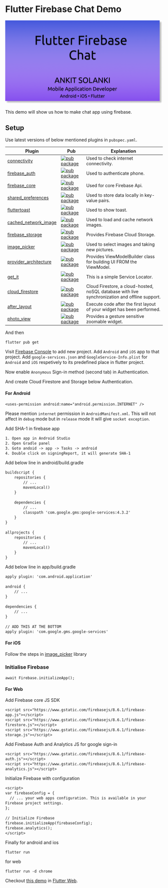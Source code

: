 # Flutter Firebase Chat Demo

![Flutter Firebase Chat Demo](flutter_firebase_chat.png)

This demo will show us how to make chat app using firebase.

## Setup

Use latest versions of below mentioned plugins in `pubspec.yaml`.

| Plugin | Pub | Explanation |
|--------|-----|-------------|
| [connectivity](https://github.com/flutter/plugins/tree/master/packages/connectivity/connectivity) | [![pub package](https://img.shields.io/pub/v/connectivity.svg)](https://pub.dev/packages/connectivity) | Used to check internet connectivity. 
| [firebase_auth](https://github.com/FirebaseExtended/flutterfire) | [![pub package](https://img.shields.io/pub/v/firebase_auth.svg)](https://pub.dev/packages/firebase_auth) | Used to authenticate phone.
| [firebase_core](https://github.com/FirebaseExtended/flutterfire) | [![pub package](https://img.shields.io/pub/v/firebase_core.svg)](https://pub.dev/packages/firebase_core) | Used for core Firebase Api.
| [shared_preferences](https://github.com/flutter/plugins) | [![pub package](https://img.shields.io/pub/v/shared_preferences.svg)](https://pub.dev/packages/shared_preferences) | Used to store data locally in key-value pairs.
| [fluttertoast](https://github.com/PonnamKarthik/FlutterToast) | [![pub package](https://img.shields.io/pub/v/fluttertoast.svg)](https://pub.dev/packages/fluttertoast) | Used to show toast.
| [cached_network_image](https://github.com/Baseflow/flutter_cached_network_image) | [![pub package](https://img.shields.io/pub/v/cached_network_image.svg)](https://pub.dev/packages/cached_network_image) | Used to load and cache network images.
| [firebase_storage](https://github.com/FirebaseExtended/flutterfire) | [![pub package](https://img.shields.io/pub/v/firebase_storage.svg)](https://pub.dev/packages/firebase_storage) | Provides Firebase Cloud Storage.
| [image_picker](https://github.com/flutter/plugins) | [![pub package](https://img.shields.io/pub/v/image_picker.svg)](https://pub.dev/packages/image_picker) | Used to select images and taking new pictures.
| [provider_architecture](https://github.com/FilledStacks/provider_architecture) | [![pub package](https://img.shields.io/pub/v/provider_architecture.svg)](https://pub.dev/packages/provider_architecture) | Provides ViewModelBuilder class for building UI FROM the ViewModel.
| [get_it](https://github.com/fluttercommunity/get_it) | [![pub package](https://img.shields.io/pub/v/get_it.svg)](https://pub.dev/packages/get_it) | This is a simple Service Locator.
| [cloud_firestore](https://github.com/FirebaseExtended/flutterfire) | [![pub package](https://img.shields.io/pub/v/cloud_firestore.svg)](https://pub.dev/packages/cloud_firestore) | Cloud Firestore, a cloud-hosted, noSQL database with live synchronization and offline support.
| [after_layout](https://github.com/fluttercommunity/flutter_after_layout) | [![pub package](https://img.shields.io/pub/v/after_layout.svg)](https://pub.dev/packages/after_layout) | Execute code after the first layout of your widget has been performed.
| [photo_view](https://github.com/fireslime/photo_view) | [![pub package](https://img.shields.io/pub/v/photo_view.svg)](https://pub.dev/packages/photo_view) | Provides a gesture sensitive zoomable widget.

And then

    flutter pub get

Visit [Firebase Console](https://console.firebase.google.com/u/0/?pli=1) to add new project. Add `Android` and `iOS` app to that project. Add `google-services.json` and `GoogleService-Info.plist` for `Android` and `iOS` respetively to its predefined place in flutter project.

Now enable `Anonymous` Sign-in method (second tab) in Authentication. 

And create Cloud Firestore and Storage below Authentication.

#### For Android

    <uses-permission android:name="android.permission.INTERNET" />

Please mention `internet` permission in `AndroidManifest.xml`. This will not affect in `debug` mode but in `release` mode it will give `socket exception`.

Add SHA-1 in firebase app 

    1. Open app in Android Studio
    2. Open Gradle panel
    3. Goto andoid -> app -> Tasks -> android
    4. Double click on signingReport, it will generate SHA-1

Add below line in android/build.gradle

    buildscript {
        repositories {
            // ...
            mavenLocal()
        }

        dependencies {
            // ...
            classpath 'com.google.gms:google-services:4.3.2'
        }
    }

    allprojects {
        repositories {
            // ...
            mavenLocal()
        }
    }

Add below line in app/build.gradle

    apply plugin: 'com.android.application'

    android {
        // ...
    }

    dependencies {
        // ...
    }

    // ADD THIS AT THE BOTTOM
    apply plugin: 'com.google.gms.google-services'

#### For iOS

Follow the steps in [image_picker](https://pub.dev/packages/image_picker) library

### Initialise Firebase

    await Firebase.initializeApp();

#### For Web

Add Firebase core JS SDK

    <script src="https://www.gstatic.com/firebasejs/8.6.1/firebase-app.js"></script>
    <script src="https://www.gstatic.com/firebasejs/8.6.1/firebase-firestore.js"></script>
    <script src="https://www.gstatic.com/firebasejs/8.6.1/firebase-storage.js"></script>

Add Firebase Auth and Analytics JS for google sign-in

    <script src="https://www.gstatic.com/firebasejs/8.6.1/firebase-auth.js"></script>
    <script src="https://www.gstatic.com/firebasejs/8.6.1/firebase-analytics.js"></script>

Initialize Firebase with configuration

    <script>
    var firebaseConfig = {
      // ... your web apps configuration. This is available in your Firebase project settings.
    };

    // Initialize Firebase
    firebase.initializeApp(firebaseConfig);
    firebase.analytics();
    </script>

Finally for android and ios

    flutter run

for web

    flutter run -d chrome

<!-- ##### Please refer to my [blogs](https://ankitsolanki.netlify.app/blog.html) for more information. -->

Checkout [this demo](https://flutter-web-chat.netlify.app/#/) in [Flutter Web](https://flutter.dev/docs/get-started/web).
